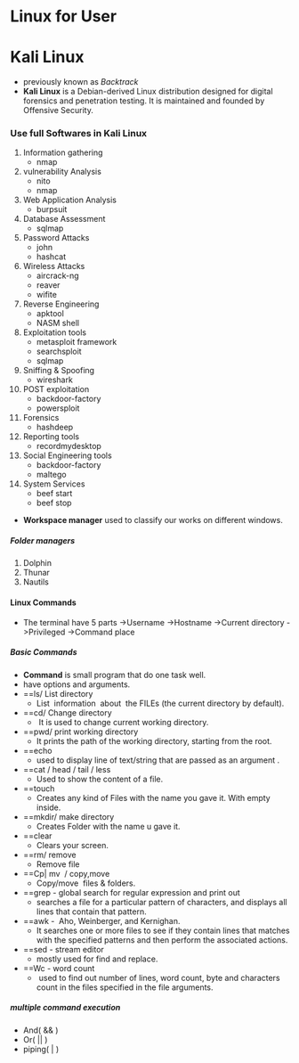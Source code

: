 # Linux for User
# Kali Linux
- previously known as *Backtrack*
- **Kali Linux** is a Debian-derived Linux distribution designed for digital forensics and penetration testing. It is maintained and founded by Offensive Security.
### Use full Softwares in Kali Linux
1. Information gathering
    - nmap
2. vulnerability Analysis
    - nito
    - nmap
3. Web Application Analysis
    - burpsuit
4. Database Assessment
    - sqlmap 
5. Password Attacks
    - john
    - hashcat
6. Wireless Attacks
    - aircrack-ng
    - reaver
    - wifite
7. Reverse Engineering
    - apktool
    - NASM shell
8. Exploitation tools
    - metasploit framework 
    - searchsploit
    - sqlmap
9. Sniffing & Spoofing
    - wireshark
10. POST exploitation
    - backdoor-factory
    - powersploit 
11. Forensics
    - hashdeep
12. Reporting tools
    - recordmydesktop
13. Social Engineering tools
    - backdoor-factory
    - maltego
14. System Services
    - beef start
    - beef stop
- **Workspace manager** used to classify our works on different windows.
##### Folder managers
1. Dolphin
2. Thunar
3. Nautils
#### Linux Commands
- The terminal have 5 parts
    ->Username
    ->Hostname
    ->Current directory
    ->Privileged
    ->Command place
##### Basic Commands
- **Command** is small program that do one task well.
- have options and arguments.
- ==ls/ List directory
    - List  information  about  the FILEs (the current directory by default).
- ==cd/ Change directory
    -  It is used to change current working directory.
- ==pwd/ print working directory
    - It prints the path of the working directory, starting from the root. 
- ==echo
    - used to display line of text/string that are passed as an argument .
- ==cat / head / tail / less
    - Used to show the content of a file.
- ==touch
    - Creates any kind of Files with the name you gave it. With empty inside.
- ==mkdir/ make directory
    - Creates Folder with the name u gave it.
- ==clear
    - Clears your screen.
- ==rm/ remove
    - Remove file
- ==Cp| mv  / copy,move
    - Copy/move  files & folders.
- ==grep - global search for regular expression and print out
    - searches a file for a particular pattern of characters, and displays all lines that contain that pattern.
- ==awk -  Aho, Weinberger, and Kernighan.
    - It searches one or more files to see if they contain lines that matches with the specified patterns and then perform the associated actions.
- ==sed - stream editor
    - mostly used for find and replace.
- ==Wc - word count
    -  used to find out number of lines, word count, byte and characters count in the files specified in the file arguments.
##### multiple command execution
- And( && )
- Or( || )
- piping( | )